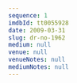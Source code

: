 ```yaml
---
sequence: 1
imdbId: tt0055928
date: 2009-03-31
slug: dr-no-1962
medium: null
venue: null
venueNotes: null
mediumNotes: null
---
```


